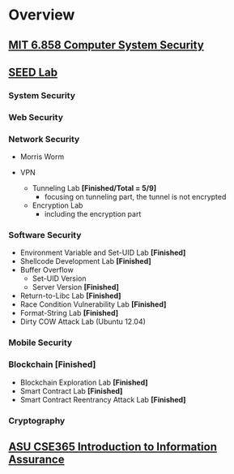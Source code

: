# Overview

## [MIT 6.858 Computer System Security](https://css.csail.mit.edu/6.858/2022/)


## [SEED Lab](https://seedsecuritylabs.org)

### System Security

### Web Security

### Network Security

- Morris Worm

- VPN
    - Tunneling Lab **[Finished/Total = 5/9]**
        - focusing on tunneling part, the tunnel is not encrypted
    - Encryption Lab
        - including the encryption part


### Software Security
- Environment Variable and Set-UID Lab **[Finished]**
- Shellcode Development Lab **[Finished]**
- Buffer Overflow
    - Set-UID Version
    - Server Version **[Finished]**
- Return-to-Libc Lab **[Finished]**
- Race Condition Vulnerability Lab **[Finished]**
- Format-String Lab **[Finished]**
- Dirty COW Attack Lab (Ubuntu 12.04)

### Mobile Security

### Blockchain **[Finished]**
- Blockchain Exploration Lab **[Finished]**
- Smart Contract Lab **[Finished]**
- Smart Contract Reentrancy Attack Lab **[Finished]**

### Cryptography

## [ASU CSE365 Introduction to Information Assurance](https://adamdoupe.com/teaching/classes/cse365-intro-information-assurance-s20/)
